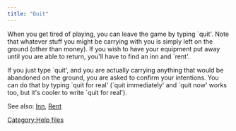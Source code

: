 ```yaml
---
title: "Quit"
---
```


When you get tired of playing, you can leave the game by typing \`quit'.
Note that whatever stuff you might be carrying with you is simply left
on the ground (other than money). If you wish to have your equipment put
away until you are able to return, you'll have to find an inn and
\`rent'.

If you just type \`quit', and you are actually carrying anything that
would be abandoned on the ground, you are asked to confirm your
intentions. You can do that by typing \`quit for real' (\`quit
immediately' and \`quit now' works too, but it's cooler to write \`quit
for real').

See also: [Inn](Inn "wikilink"), [Rent](Rent "wikilink")

[Category:Help files](Category:Help_files "wikilink")